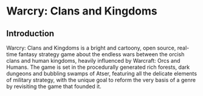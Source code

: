 # Warcry: Clans and Kingdoms

## Introduction

Warcry: Clans and Kingdoms is a bright and cartoony, open source, real-time fantasy strategy game about the endless wars between the orcish clans and human kingdoms, heavily influenced by Warcraft: Orcs and Humans. The game is set in the procedurally generated rich forests, dark dungeons and bubbling swamps of Atser, featuring all the delicate elements of military strategy, with the unique goal to reform the very basis of a genre by revisiting the game that founded it.
